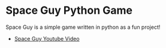 # Space Guy Python Game
Space Guy is a simple game written in python as a fun project!
- [Space Guy Youtube Video](https://youtu.be/rEwF0cyEQuc)
